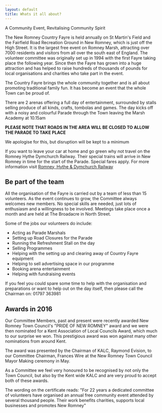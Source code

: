 ```yaml
---
layout: default
title: Whats it all about?
---
```

A Community Event, Revitalising Community Spirit

The New Romney Country Fayre is held annually on St Martin's Field and the Fairfield Road Recreation Ground in New Romney, which is just off the High Street. It is the largest free event on Romney Marsh, attracting over 7000 residents and visitors from all over the south east of England. The volunteer committee was originally set up in 1994 with the first Fayre taking place the following year. Since then the Fayre has grown into a huge attraction and has helped to raise hundreds of thousands of pounds for local organisations and charities who take part in the event.

The Country Fayre brings the whole community together and is all about promoting traditional family fun. It has become an event that the whole Town can be proud of.

There are 2 arenas offering a full day of entertainment, surrounded by stalls selling produce of all kinds, crafts, tombolas and games. The day kicks off with a noisy and colourful Parade through the Town leaving the Marsh Academy at 10.15am

**PLEASE NOTE THAT ROADS IN THE AREA WILL BE CLOSED TO ALLOW THE PARADE TO TAKE PLACE**

We apologise for this, but disruption will be kept to a minimum

If you want to leave your car at home and go green why not travel on the Romney Hythe Dymchurch Railway. Their special trains will arrive in New Romney in time for the start of the Parade. Special fares apply. For more information visit [Romney, Hythe & Dymchurch Railway](http://www.rhdr.org.uk)

## Be part of the team

All the organisation of the Fayre is carried out by a team of less than 15 volunteers. As the event continues to grow, the Committee always welcomes new members. No special skills are needed, just lots of enthusiasm and a willingness to be involved. Meetings take place once a month and are held at The Broadacre in North Street.

Some of the jobs our volunteers do include:

* Acting as Parade Marshals
* Setting up Road Closures for the Parade
* Running the Refreshment Stall on the day
* Selling Programmes
* Helping with the setting up and clearing away of Country Fayre equipment
* Helping to sell advertising space in our programme
* Booking arena entertainment
* Helping with fundraising events

If you feel you could spare some time to help with the organisation and preparations or want to help out on the day itself, then please call the Chairman on: 01797 363981

## Awards in 2016

Our Committee Members, past and present were recently awarded New Romney Town Council's "PRIDE OF NEW ROMNEY" award and we were then nominated for a Kent Association of Local Councils Award, which much to our surprise we won. This prestigious award was won against many other nominations from around Kent.

The award was presented by the Chairman of KALC, Raymond Evision, to our Committee Chairman, Frances Wire at the New Romney Town Council Mayor Making ceremony in May.

As a Committee we feel very honoured to be recognised by not only the Town Council, but also by the Kent wide KALC and are very proud to accept both of these awards.

The wording on the certificate reads: "For 22 years a dedicated committee of volunteers have organised an annual free community event attended by several thousand people.  Their work benefits charities, supports local businesses and promotes New Romney"
